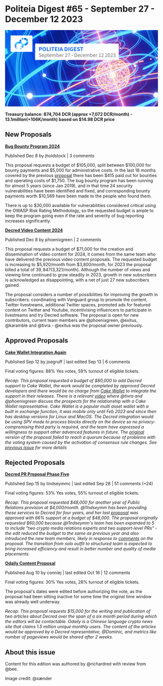 # Politeia Digest #65 - September 27 - December 12 2023

![Image credit: @sænder](img/issue065/065-title.png)

**Treasury balance: 874,704 DCR (approx +7,072 DCR/month) - $13.1 million (+$106K/month) based on $14.98 DCR price**

## New Proposals

**[Bug Bounty Program 2024](https://proposals.decred.org/record/a1fd5dd)**

Published Dec 8 by jholdstock | 3 comments

This proposal requests a budget of $105,000, split between $100,000 for bounty payments and $5,000 for administrative costs. In the last 18 months covered by the previous [proposal](https://proposals.decred.org/record/da2f32d) there has been $415 paid out for bounties and operating costs of $1,750. The bug bounty program has been running for almost 5 years (since Jan 2019), and in that time 24 security vulnerabilities have been identified and fixed, and corresponding bounty payments worth $10,569 have been made to the people who found them. 

There is up to $30,000 available for vulnerabilities considered critical using the OWASP Risk Rating Methodology, so the requested budget is ample to keep the program going even if the rate and severity of bug reporting increases significantly.

**[Decred Video Content 2024](https://proposals.decred.org/record/49cf2e1)**

Published Dec 8 by phoenixgreen | 2 comments

This proposal requests a budget of $71,000 for the creation and dissemination of video content for 2024, it comes from the same team who have delivered the previous video content proposals. The requested budget is increasing to $5,920/month from $3,800/month, for 2023 the proposal billed a total of $39,847 ($3,321/month). Although the number of views and viewing time continued to grow steadily in 2023, growth in new subscribers is acknowledged as disappointing, with a net of just 27 new subscribers gained. 

The proposal considers a number of possibilities for improving the growth in subscribers: coordinating with Vanguard group to promote the content, Twitter livestreams, additional Twitter spaces, promoted ads for featured content on Twitter and Youtube, incentivising influencers to participate in livestreams and try Decred software. The proposal is open for new contributors, current team members are @phoenixgreen, @exitus, @karamble and @tivra - @exitus was the proposal owner previously.

## Approved Proposals

**[Cake Wallet Integration Again](https://proposals.decred.org/record/b3bdacb)**

Published Sep 12 by joegruff | last edited Sep 13 | 6 comments

Final voting figures: 88% Yes votes, 59% turnout of eligible tickets.

*Recap: This proposal requested a budget of $80,000 to add Decred support to Cake Wallet, the work would be completed by approved Decred developers and there would be no charge from [Cake Wallet](https://cakewallet.com/) to integrate the support in their releases. There is a relevant [video](https://www.youtube.com/watch?v=0KKsD4ZhZn0) where @tivra and @phoenixgreen discuss the prospects for the relationship with a Cake Wallet representative. Cake Wallet is a popular multi asset wallet with a built in exchange function, it was mobile only until Feb 2023 and since then has desktop versions for Linux and MacOS. The Decred integration would be using SPV mode to process blocks directly on the device so no privacy-compromising third party is required, and the team have expressed a willingness to support other advanced features in future. The [original](https://proposals.decred.org/record/2f25f2d) version of the proposal failed to reach a quorum because of problems with the voting system caused by the activation of consensus rule changes. See [previous issue](https://blockcommons.red/politeia-digest/issue064/) for more details*

## Rejected Proposals

**[Decred PR Proposal Phase Five](https://proposals.decred.org/record/0c04c6f)**

Published Sep 15 by lindseymmc | last edited Sep 28 | 51 comments (+24)

Final voting figures: 53% Yes votes, 55% turnout of eligible tickets.

*Recap: This proposal requested $48,000 for another year of Public Relations provision at $4,000/month. @l1ndseymm has been providing these services to Decred for four years, and her last [proposal](https://proposals.decred.org/record/d5221a9) was approved with 66% support at a budget of $48,000. The proposal originally requested $60,000 because @l1ndseymm's team has been expanded to 5 to include "two crypto media relations experts and two support-level PRs" - the edit reduced the budget to the same as previous year and also introduced the new team members, likely in response to [comments](https://proposals.decred.org/record/0c04c6f/comments/20) on the proposal. The transition from solo outfit to structured team is expected to bring increased efficiency and result in better number and quality of media placements.*

**[Odaily Content Proposal](https://proposals.decred.org/record/b80040f)**

Published Aug 10 by conniej | last edited Oct 16 | 12 comments

Final voting figures: 30% Yes votes, 28% turnout of eligible tickets.

The proposal's dates were edited before authorizing the vote, as the proposal had been sitting inactive for some time the original time window was already well underway.

*Recap: This proposal requests $15,000 for the writing and publication of two articles about Decred over the span of a six month period during which the editors will be contactable. Odaily is a Chinese language crypto news site that claims 1.5 million unique monthly users. The content of the articles would be approved by a Decred representative, @Dominic, and metrics like number of pageviews would be shared after 2 weeks.*

## About this issue

Content for this edition was authored by @richardred with review from @bee.

Image credit: @sænder
